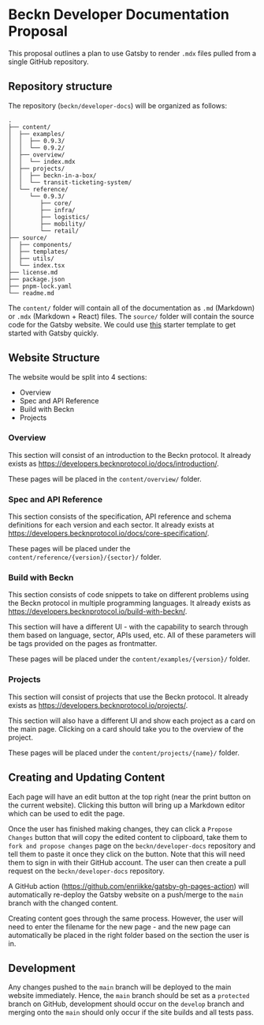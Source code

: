 # Beckn Developer Documentation Proposal

This proposal outlines a plan to use Gatsby to render `.mdx` files pulled from a
single GitHub repository.

## Repository structure

The repository (`beckn/developer-docs`) will be organized as follows:

```
.
├── content/
│  ├── examples/
│  │  ├── 0.9.3/
│  │  └── 0.9.2/
│  ├── overview/
│  │  └── index.mdx
│  ├── projects/
│  │  ├── beckn-in-a-box/
│  │  └── transit-ticketing-system/
│  └── reference/
│     └── 0.9.3/
│        ├── core/
│        ├── infra/
│        ├── logistics/
│        ├── mobility/
│        └── retail/
├── source/
│  ├── components/
│  ├── templates/
│  ├── utils/
│  └── index.tsx
├── license.md
├── package.json
├── pnpm-lock.yaml
└── readme.md
```

The `content/` folder will contain all of the documentation as `.md` (Markdown)
or `.mdx` (Markdown + React) files. The `source/` folder will contain the source
code for the Gatsby website. We could use
[this](https://github.com/hasura/gatsby-gitbook-starter) starter template to get
started with Gatsby quickly.

## Website Structure

The website would be split into 4 sections:

- Overview
- Spec and API Reference
- Build with Beckn
- Projects

### Overview

This section will consist of an introduction to the Beckn protocol. It already
exists as https://developers.becknprotocol.io/docs/introduction/.

These pages will be placed in the `content/overview/` folder.

### Spec and API Reference

This section consists of the specification, API reference and schema definitions
for each version and each sector. It already exists at
https://developers.becknprotocol.io/docs/core-specification/.

These pages will be placed under the `content/reference/{version}/{sector}/`
folder.

### Build with Beckn

This section consists of code snippets to take on different problems using the
Beckn protocol in multiple programming languages. It already exists as
https://developers.becknprotocol.io/build-with-beckn/.

This section will have a different UI - with the capability to search through
them based on language, sector, APIs used, etc. All of these parameters will be
tags provided on the pages as frontmatter.

These pages will be placed under the `content/examples/{version}/` folder.

### Projects

This section will consist of projects that use the Beckn protocol. It already
exists as https://developers.becknprotocol.io/projects/.

This section will also have a different UI and show each project as a card on
the main page. Clicking on a card should take you to the overview of the
project.

These pages will be placed under the `content/projects/{name}/` folder.

## Creating and Updating Content

Each page will have an edit button at the top right (near the print button on
the current website). Clicking this button will bring up a Markdown editor which
can be used to edit the page.

Once the user has finished making changes, they can click a `Propose Changes`
button that will copy the edited content to clipboard, take them to 
`fork and propose changes` page on the `beckn/developer-docs` repository and
tell them to paste it once they click on the button. Note that this will need
them to sign in with their GitHub account. The user can then create a pull
request on the `beckn/developer-docs` repository.

A GitHub action (https://github.com/enriikke/gatsby-gh-pages-action) will
automatically re-deploy the Gatsby website on a push/merge to the `main` branch
with the changed content.

Creating content goes through the same process. However, the user will need to
enter the filename for the new page - and the new page can automatically be
placed in the right folder based on the section the user is in.

## Development

Any changes pushed to the `main` branch will be deployed to the main website
immediately. Hence, the `main` branch should be set as a `protected` branch on
GitHub, development should occur on the `develop` branch and merging onto the
`main` should only occur if the site builds and all tests pass.
